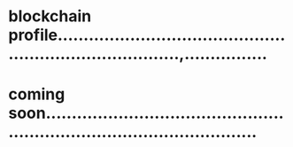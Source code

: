 # blockchain profile.............................................................................,................
# coming soon..............................................................................................
